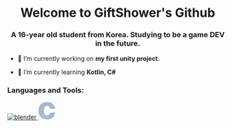<h1 align="center">Welcome to GiftShower's Github</h1>
<h3 align="center">A 16-year old student from Korea. Studying to be a game DEV in the future.</h3>

- 🔭 I’m currently working on **my first unity project.**

- 🌱 I’m currently learning **Kotlin, C#**


<h3 align="left">Languages and Tools:</h3>
<p align="left"> <a href="https://www.blender.org/" target="_blank"> <img src="https://download.blender.org/branding/community/blender_community_badge_white.svg" alt="blender" width="40" height="40"/> </a> <a href="https://www.cprogramming.com/" target="_blank"> <img src="https://raw.githubusercontent.com/devicons/devicon/master/icons/c/c-original.svg" alt="c" width="40" height="40"/> </a> </p>

